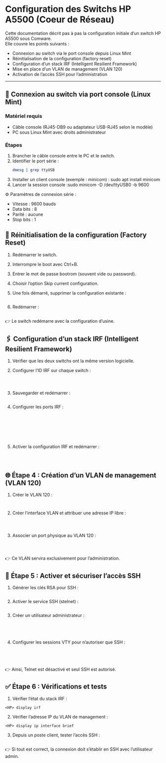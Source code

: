 # Configuration des Switchs HP A5500 (Coeur de Réseau)

Cette documentation décrit pas à pas la configuration initiale d’un switch HP A5500 sous Comware.  
Elle couvre les points suivants :  

- Connexion au switch via le port console depuis Linux Mint  
- Réinitialisation de la configuration (factory reset)  
- Configuration d’un stack IRF (Intelligent Resilient Framework)
- Mise en place d’un VLAN de management (VLAN 120)  
- Activation de l’accès SSH pour l’administration  

---

## 🔌 Connexion au switch via port console (Linux Mint)

### Matériel requis
- Câble console (RJ45-DB9 ou adaptateur USB-RJ45 selon le modèle)
- PC sous Linux Mint avec droits administrateur

### Étapes
1. Brancher le câble console entre le PC et le switch.  
2. Identifier le port série :<br>
   ```bash 
   dmesg | grep ttyUSB
   ```
3. Installer un client console (exemple : minicom) : sudo apt install minicom
4. Lancer la session console :sudo minicom -D /dev/ttyUSB0 -b 9600

⚙️ Paramètres de connexion série :

- Vitesse : 9600 bauds
- Data bits : 8
- Parité : aucune
- Stop bits : 1

## 🔄 Réinitialisation de la configuration (Factory Reset)

1. Redémarrer le switch.
2. Interrompre le boot avec Ctrl+B.
3. Entrer le mot de passe bootrom (souvent vide ou password).
4. Choisir l’option Skip current configuration.
5. Une fois démarré, supprimer la configuration existante :
    ```<HP> reset saved-configuration
    ```

6. Redémarrer :
    ```<HP> reboot
    ```

👉 Le switch redémarre avec la configuration d’usine.

## 🖇 Configuration d’un stack IRF (Intelligent Resilient Framework)

1. Vérifier que les deux switchs ont la même version logicielle.
2. Configurer l’ID IRF sur chaque switch :
   ```<HP> system-view
   ```
   ```[HP] irf member 1 renumber 1   ← premier switch
   ```
   ```[HP] irf member 1 renumber 2   ← deuxième switch
   ```

3. Sauvegarder et redémarrer :

    ```[HP] save
    ```

4. Configurer les ports IRF :<br>
   ```[HP] system-view
   ```
   ```[HP] irf-port 1/1
   ```
   ```[HP-irf-port1/1] port group interface Ten-GigabitEthernet1/0/49
   ``` 
   ```[HP-irf-port1/1] quit
   ```
   ```[HP] irf-port 2/1
   ```
   ```[HP-irf-port2/1] port group interface Ten-GigabitEthernet2/0/49
   ```
   ```[HP-irf-port2/1] quit
   ```

5. Activer la configuration IRF et redémarrer :
   ```[HP] irf-port-configuration active
   ```
   ```[HP] save
   ```
   ```[HP] reboot
   ```
## 🌐 Étape 4 : Création d’un VLAN de management (VLAN 120)

1. Créer le VLAN 120 :<br>
   ```[HP] vlan 120
   ```
   ```[HP-vlan120] quit
   ```
2. Créer l’interface VLAN et attribuer une adresse IP libre :<br>
   ```[HP] interface Vlan-interface 120
   ```
   ```[HP-Vlan-interface120] ip address 192.168.120.10 255.255.255.0
   ```
   ```[HP-Vlan-interface120] quit
   ```
3. Associer un port physique au VLAN 120 :<br>
   ```[HP] interface GigabitEthernet1/0/1
   ```
   ```[HP-GigabitEthernet1/0/1] port link-type access
   ```
   ```[HP-GigabitEthernet1/0/1] port access vlan 120
   ```

👉 Ce VLAN servira exclusivement pour l’administration.

## 🔐 Étape 5 : Activer et sécuriser l’accès SSH

1. Générer les clés RSA pour SSH :
   ```[HP] public-key local create rsa
   ```

2. Activer le service SSH (stelnet) :
   ```[HPSwitch] ssh server enable
   ```

3. Créer un utilisateur administrateur :

   ```[HP] local-user admin
   ```
   ```[HP-luser-admin] password simple MonMotDePasseFort
   ```
   ```[HP-luser-admin] service-type ssh
   ```
   ```[HP-luser-admin] authorization-attribute level 3
   ```
   
4. Configurer les sessions VTY pour n’autoriser que SSH :

   ```[HP] user-interface vty 0 4
   ```
   ```[HP-ui-vty0-4] authentication-mode scheme
   ```
   ```[HP-ui-vty0-4] protocol inbound ssh
   ```
   ```[HP-ui-vty0-4] quit
   ```

👉 Ainsi, Telnet est désactivé et seul SSH est autorisé.

## ✅ Étape 6 : Vérifications et tests

1. Vérifier l’état du stack IRF :

```
<HP> display irf
```

2. Vérifier l’adresse IP du VLAN de management :

```
<HP> display ip interface brief
```

3. Depuis un poste client, tester l’accès SSH :

```ssh admin@192.168.120.10
```

👉 Si tout est correct, la connexion doit s’établir en SSH avec l’utilisateur admin.


